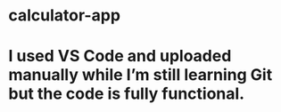 ﻿# calculator-app
# I used VS Code and uploaded manually while I’m still learning Git but the code is fully functional.
